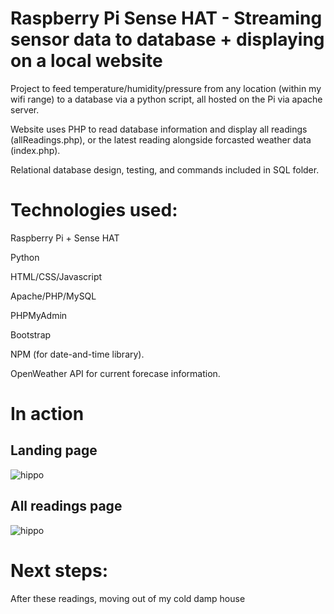 # Raspberry Pi Sense HAT - Streaming sensor data to database + displaying on a local website

Project to feed temperature/humidity/pressure from any location (within my wifi range) to a database via a python script, all hosted on the Pi via apache server.

Website uses PHP to read database information and display all readings (allReadings.php), or the latest reading alongside forcasted weather data (index.php).

Relational database design, testing, and commands included in SQL folder.

# Technologies used:

Raspberry Pi + Sense HAT

Python

HTML/CSS/Javascript

Apache/PHP/MySQL

PHPMyAdmin

Bootstrap

NPM (for date-and-time library).

OpenWeather API for current forecase information.

# In action

## Landing page

![hippo](https://media.giphy.com/media/Kb9ZwlabNn5p5uekiI/giphy.gif)



## All readings page

![hippo](https://media.giphy.com/media/wpwVp14WCq13qH1exF/giphy.gif)


# Next steps:

After these readings, moving out of my cold damp house


